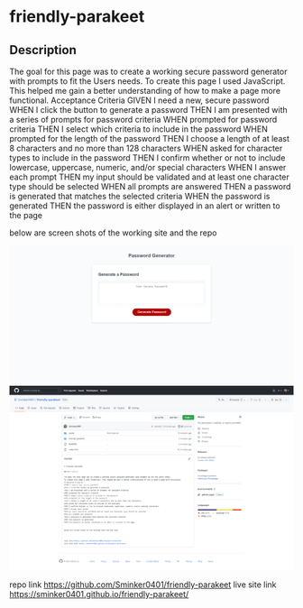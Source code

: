 # friendly-parakeet

## Description 

The goal for this page was to create a working secure password generator with prompts to fit the Users needs. 
To create this page I used JavaScript. This helped me gain a better understanding of how to make a page more functional.
Acceptance Criteria
GIVEN I need a new, secure password
WHEN I click the button to generate a password
THEN I am presented with a series of prompts for password criteria
WHEN prompted for password criteria
THEN I select which criteria to include in the password
WHEN prompted for the length of the password
THEN I choose a length of at least 8 characters and no more than 128 characters
WHEN asked for character types to include in the password
THEN I confirm whether or not to include lowercase, uppercase, numeric, and/or special characters
WHEN I answer each prompt
THEN my input should be validated and at least one character type should be selected
WHEN all prompts are answered
THEN a password is generated that matches the selected criteria
WHEN the password is generated
THEN the password is either displayed in an alert or written to the page


below are screen shots of the working site and the repo

![live site](./assets/images/live.png)
![repo screen shot](./assets/images/repo.png)



repo link https://github.com/Sminker0401/friendly-parakeet
live site link https://sminker0401.github.io/friendly-parakeet/